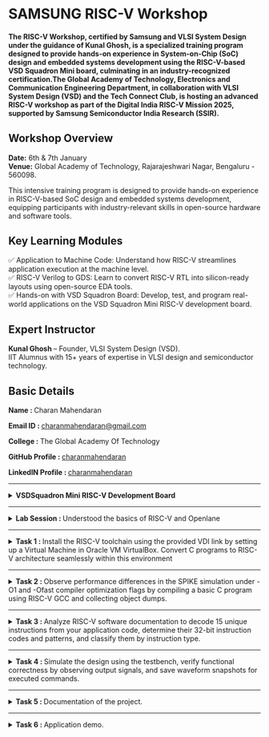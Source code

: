 # SAMSUNG RISC-V Workshop
#### The RISC-V Workshop, certified by Samsung and VLSI System Design under the guidance of Kunal Ghosh, is a specialized training program designed to provide hands-on experience in System-on-Chip (SoC) design and embedded systems development using the RISC-V-based VSD Squadron Mini board, culminating in an industry-recognized certification.The Global Academy of Technology, Electronics and Communication Engineering Department, in collaboration with VLSI System Design (VSD) and the Tech Connect Club, is hosting an advanced RISC-V workshop as part of the Digital India RISC-V Mission 2025, supported by Samsung Semiconductor India Research (SSIR).

## Workshop Overview
<b>Date:</b> 6th & 7th January  
<b>Venue:</b> Global Academy of Technology, Rajarajeshwari Nagar, Bengaluru - 560098.  

This intensive training program is designed to provide hands-on experience in RISC-V-based SoC design and embedded systems development, equipping participants with industry-relevant skills in open-source hardware and software tools.

## Key Learning Modules
✅ Application to Machine Code: Understand how RISC-V streamlines application execution at the machine level.  
✅ RISC-V Verilog to GDS: Learn to convert RISC-V RTL into silicon-ready layouts using open-source EDA tools.  
✅ Hands-on with VSD Squadron Board: Develop, test, and program real-world applications on the VSD Squadron Mini RISC-V development board.  

## Expert Instructor
<b>Kunal Ghosh </b> – Founder, VLSI System Design (VSD).  
IIT Alumnus with 15+ years of expertise in VLSI design and semiconductor technology.

## Basic Details
   <b>Name : </b>Charan Mahendaran
   
   <b>Email ID : </b>charanmahendaran@gmail.com
   
   <b>College : </b>The Global Academy Of Technology
   
   <b>GitHub Profile : </b>[charanmahendaran](https://github.com/charanmahendaran)
   
   <b>LinkedIN Profile : </b>[charanmahendaran](https://www.linkedin.com/in/charanmahendaran/)
<hr>


<details>
<summary><b> VSDSquadron Mini RISC-V Development Board </b></summary> 
   
### 1. Overview
<p align="centre"> <img src="./Images/Vsd.png" width="800">

* #### Core Processor:
    * Features the CH32V003F4U6 RISC-V chip with ```RV32EC``` instruction set.
    * Supports ```24MHz``` main clock frequency and two-level interrupt nesting.
    * High-speed memory: ```2KB SRAM```, ```16KB``` CodeFlash, and ```1920B``` for bootloader.
* #### Key Features:
    * Integrated clock system with 24MHz and 128kHz RC oscillators.
    * 15 GPIO ports, enabling extensive peripheral connections.
    * Communication interfaces: ```USART```, ```I2C```, ```SPI```.
    * Onboard programming using the ```CH32V305FBP6``` protocol.
    * Powered via USB-C connector.

### 2. Specifications

* #### Form Factor: 
    * 50 x 28 mm with a maximum height of 8mm (top) and 1mm (bottom).
  
<p align="centre"> <img src="./Images/Vsd_Power_supply.png" widh="800">
   
* #### Power:
   * Nominal Input: 5V.
   * I/O Voltage: 3.3V.
   * Source/Sink Current: 8mA per I/O pin.

* #### Connectivity:
   * Digital I/O Pins: 15.
   * Analog I/O Pins: 10-bit ADC.
   * PWM Pins: 14.
   * External interrupts: 8.
* #### Other Features:
   * Built-in LED (PD6).
   * Programmer/debugger included, no external adapter required.

### 3. Kit Contents
* 1x VSDSquadron Mini Board.
* USB 2.0 Type-C connector.

### 4. Installation & Setup
To program and test the board (e.g., a "blink" example):
* #### Software:
   * Install ```VSCode``` and the ```PlatformIO``` extension.
   * Set up the ```CH32V``` platform via the repository URL provided.
   * Install the ```WCH-Link``` driver for programming.
   * USing ```Oracle Virtual Box``` to execute virtually.
* #### Steps:
   * Connect the board via USB-C.
   * Use ```PlatformIO``` in VSCode to ```build``` and ```upload``` the code.
   * Follow provided visuals and step-by-step instructions in the datasheet.
 
   <p float="centre">
       <img src="./Images/Step1.png" width="525">
       <img src="./Images/Step2.png" width="250" height="375">
       <img src="./Images/Step3.png" width="775">
       <img src="./Images/Step4.png" width="775">
       <img src="./Images/Step5.png" width="775">
   </p>  

* #### Completion
   *   After completing the installation, verify its accuracy by ensuring the following window appears as expected.

<p align="centre"> <img src="./Images/Complete_1.png" width="800">
<p align="centre"> <img src="./Images/Complete_2.png" width="800">

### 5. Handling and Usage
   * ESD Precautions: Handle with care to avoid static damage.
   * Operating Temperature: Designed for room temperature, ```20-35°C```.
   * Powering Up: Use ```USB-C``` connection for power and programming.
</details>

<hr>

<details>
   <summary><b> Lab Session : </b>Understood the basics of RISC-V and Openlane</summary>
   
<p align="centre"> <img src="./Lab Session/Lab Session 1/Openlane.png" width="800">
</details>

<hr>

<details>
   <summary><b> Task 1 : </b>Install the RISC-V toolchain using the provided VDI link by setting up a Virtual Machine in Oracle VM VirtualBox. Convert C programs to RISC-V architecture seamlessly within this environment</summary>
   
- Installing leafpad editor using the command - ```sudo snap install leafpad``` or ```sudo apt install leafpad```

### Installing RISC-V and Setting up VM in Oracle VM Box:
<p align="left"> <img src="./Task 1/VM_Box.png" width="800">

### Creating a Simple Program for finding sum of n numbers:
<p float="left">
      <img src="./Task 1/Sum_1_to_n_command.png" width="400">
      <img src="./Task 1/Sum_1_to_n_program.png" width="400">
</p>

- Creating a Simple program in leafpad editor using the command - ```leafpad sum1ton.c &```
- Compiling the program using the command - ```gcc sum1ton.c```
### Main function in RISCV64 Architecture:
<p align="left"> <img src="./Task 1/main_function_riscv.png" width="800">
   
- Compiling in RISCV Architecture using command - ```riscv64-unknown-elf-gcc -O1 -mabi=lp64 -march=rv64i -o mul1ton.o mul1ton.c ```

### Running program in O1 Option in RISCV64:
<p float="left">
   <img src="./Task 1/Sum1tonriscv_O1.png" width="400">
   <img src="./Task 1/main_function_riscv_O1.png" width="400">
</p>

- Opening in RISCV using Object Dump in O1 Option - ```riscv64-unknown-elf-objdump -d mul1ton.o | less ```
</details>

<hr>

<details>
   <summary><b> Task 2 : </b>Observe performance differences in the SPIKE simulation under -O1 and -Ofast compiler optimization flags by compiling a basic C program using RISC-V GCC and collecting object dumps.</summary>

### Simple C Program to find product of n numbers:
<p align="left"> <img src="./Task 2/Mul1ton.png" width="800">

### Main function in -O1 Option in RISCV64:
<p align="left"> <img src="./Task 2/Mul1ton_O1_main.png" width="800">
   
### Debugging -O1 in SPIKE:
<p align="left"> <img src="./Task 2/Mul1ton_O1_debug_spike.png" width="800">

### Main function in -Ofast Option in RISCV64:
<p align="left"> <img src="./Task 2/Mul1ton_Ofast_main.png" width="800">

### Debugging -Ofast in SPIKE:
<p align="left"> <img src="./Task 2/Mul1ton_Ofast_debug_spike.png" width="800">
</details>

<hr>

<details>
   <summary><b> Task 3 : </b> Analyze RISC-V software documentation to decode 15 unique instructions from your application code, determine their 32-bit instruction codes and patterns, and classify them by instruction type.</summary>
   
# RISC-V Architecture: A Brief Overview
RISC-V (Reduced Instruction Set Computer - V) is an open-standard instruction set architecture (ISA) that follows the principles of reduced instruction set computing. Unlike proprietary ISAs, RISC-V is free to use without licensing fees, making it a popular choice for academic research, education, and industry applications. This open nature promotes innovation across various sectors, from hardware development to software engineering.

## Why Understanding Instruction Formats Matters
Understanding the structure of RISC-V instruction formats is vital for several reasons:

- Instruction Decoding: Enables accurate execution of instructions.
- Pipeline Design: Optimizes CPU pipeline stages for better performance.
- Compiler Design: Aids in generating efficient machine code.
- Debugging & Verification: Helps identify errors in hardware and software.
- Extensibility: Crucial for adding custom instructions in RISC-V's modular architecture.
- Instruction Types in RISC-V

### RISC-V instructions are categorized into the following types based on their field organization:

#### 1. R-Type (Register-Register):
   - Operations: Arithmetic and logical operations between registers.
   - Example: ADD rd, rs1, rs2 (rd = rs1 + rs2)
      
#### 2. I-Type (Immediate):
   - Operations: Arithmetic operations using a register and an immediate value.
   - Example: ADDI rd, rs1, imm (rd = rs1 + imm)
     
#### 3. S-Type (Store):
   - Operations: Storing data from a register to memory.
   - Example: SW rs1, imm(rs2) (memory[rs2 + imm] = rs1)
     
#### 4. B-Type (Branch):
   - Operations: Conditional branching based on register values.
   - Example: BEQ rs1, rs2, offset (branch if rs1 == rs2)

#### 5. U-Type (Upper Immediate):
   - Operations: Instructions that use large immediate values.
   - Example: LUI rd, imm (load upper immediate into rd)

#### 6. J-Type (Jump):
   - Operations: Unconditional jumps to a specified address.
   - Example: JAL rd, imm (jump and link)

## Key Fields in RISC-V Instructions
Each instruction in RISC-V has several key fields that define its functionality:
- Opcode: Specifies the operation type.
- Function Fields (funct3, funct7): Define the specific operation within an instruction type.
- Immediate Values: Represent constants used in computations.
- Registers: Indicate source and destination registers for data operations.
- Example: LUI (Load Upper Immediate)
- For an instruction like:
   * ```lui x5, 0x12345```
   * Encoding: The immediate value ```0x12345``` is loaded into the upper 20 bits of register ```x5```.
   * Execution: The instruction loads the value into the upper 20 bits of ```x5```, while the lower bits are set to zero.
  
## Instruction Categories
#### Arithmetic Instructions
- ADD: Adds values in two registers.
Example: ADD rd, rs1, rs2 (rd = rs1 + rs2)
- ADDI: Adds a register and an immediate.
Example: ADDI rd, rs1, imm (rd = rs1 + imm)

#### Logical Instructions
- AND: Bitwise AND.
Example: AND rd, rs1, rs2 (rd = rs1 & rs2)
- OR: Bitwise OR.
Example: OR rd, rs1, rs2 (rd = rs1 | rs2)

#### Branch Instructions
- BEQ: Branch if equal.
Example: BEQ rs1, rs2, offset (branch if rs1 == rs2)
- BNE: Branch if not equal.
Example: BNE rs1, rs2, offset (branch if rs1 != rs2)

#### Load and Store Instructions
- LW: Load a word from memory.
Example: LW rd, offset(rs1) (rd = memory[rs1 + offset])
- SW: Store a word to memory.
Example: SW rs1, offset(rs2) (memory[rs2 + offset] = rs1)

#### Special Instructions
- AUIPC: Add upper immediate to PC (Program Counter).
Example: AUIPC rd, imm (rd = PC + imm << 12)


## RISC-V Extensions
RISC-V allows for optional extensions to provide additional functionality:
- M: Integer multiplication and division.
- A: Atomic operations.
- F, D, Q: Floating-point operations (```32-bit```, ```64-bit```, ```128-bit```).
- C: Compressed instructions.
  
## RISC-V Object Dump
<p align="left"> <img src="./Task 3/Objdump_Ofast.png" width="800">

### INSTRUCTION 1: 
<p align="left"> <img src="./Task 3/Instruction_1.png" width="800">

### <b>Instruction 1 : lui a0, 0x21</b>
- Opcode: 0110111 (7 bits)
- Immediate: 0x21 (20 bits)
- Destination Register (rd): a0 (x10, 5 bits)

<b>Breakdown:</b>
- Immediate (0x21): 0000000000100001
- rd (a0 = x10): 01010
- Opcode: 0110111

Machine Code: ```0x02100037```

```
Final 32-bit Instruction Format:
| imm[31:12]       | rd    | opcode  |
| 0000000000100001 | 01010 | 0110111 |
```
Final Binary Representation:
```0000000000100001010100110111011```
____

### INSTRUCTION 2:
<p align="left"> <img src="./Task 3/Instruction_2.png" width="800">

### <b>Instruction 2: addi sp, sp, -16</b>
- Opcode: 0010011 (7 bits)
- Function (funct3): 000 (3 bits)
- Immediate: -16 (12 bits, two's complement)
- Source Register (rs1): sp (x2, 5 bits)
- Destination Register (rd): sp (x2, 5 bits)
- Function (funct3): 000 (3 bits)

<b>Breakdown:</b>
- Immediate (-16): 111111110000
- rs1 (sp = x2): 00010
- funct3: 000
- rd (sp = x2): 00010
- Opcode: 0010011

Machine Code: ```0xfff30313```

```
Final 32-bit Instruction Format:
| imm[11:0]      | rs1   | funct3 | rd    | opcode  |
| 111111110000   | 00010 | 000    | 00010 | 0010011 |
```
Final Binary Representation:
```11111111000000010000000110010011```
____

### INSTRUCTION 3:
<p align="left"> <img src="./Task 3/Instruction_3.png" width="800">

The RISC-V pseudo-instruction li a2, 120 (load immediate) is translated into a real instruction. Since 120 is a small value that fits within 12 bits, it will use the addi instruction with the x0 (zero) register as the source register. The actual instruction becomes:

### <b>Instruction 3: addi a2, x0, 120</b>
- Opcode: 0010011 (7 bits)
- Immediate: 120 (12 bits, unsigned)
- Source Register (rs1): x0 (zero, 5 bits)
- Destination Register (rd): a2 (x12, 5 bits)
- Function (funct3): 000 (3 bits)

<b>Breakdown:</b>
- Immediate (120): 000001111000
- rs1 (x0): 00000
- funct3: 000
- rd (a2 = x12): 01100
- Opcode: 0010011

Machine Code: ```0x07830313```

```
Final 32-bit Instruction Format:
| imm[11:0]      | rs1   | funct3 | rd    | opcode  |
| 000001111000   | 00000 | 000    | 01100 | 0010011 |
```
Final Binary Representation:
```0000011110000000000001100010011```
____

### INSTRUCTION 4:
<p align="left"> <img src="./Task 3/Instruction_4.png" width="800">

The RISC-V pseudo-instruction li a1, 5 (load immediate) is translated into a real instruction. Since 5 is a small value that fits within 12 bits, it will use the addi instruction with the x0 (zero) register as the source register. The actual instruction becomes:

### <b>Instruction 4: addi a1, x0, 5</b>
- Opcode: 0010011 (7 bits)
- Immediate: 5 (12 bits, unsigned)
- Source Register (rs1): x0 (zero, 5 bits)
- Destination Register (rd): a1 (x11, 5 bits)
- Function (funct3): 000 (3 bits)

<b>Breakdown:</b>
- Immediate (5): 000000000101
- rs1 (x0): 00000
- funct3: 000
- rd (a1 = x11): 01011
- Opcode: 0010011

Machine Code: ```0x00030313```

```
Final 32-bit Instruction Format:
| imm[11:0]      | rs1   | funct3 | rd    | opcode  |
| 000000000101   | 00000 | 000    | 01011 | 0010011 |
```
Final Binary Representation:
```00000000010100000000010110010011```
____

### INSTRUCTION 5:
<p align="left"> <img src="./Task 3/Instruction_5.png" width="800">

### <b>Instruction 5: addi a0, a0, 384</b>
- Opcode: 0010011 (7 bits)
- Immediate: 384 (12 bits, unsigned)
- Source Register (rs1): a0 (x10, 5 bits)
- Destination Register (rd): a0 (x10, 5 bits)
- Function (funct3): 000 (3 bits)

<b>Breakdown:</b>
- Immediate (384): 000011000000
- rs1 (a0 = x10): 01010
- funct3: 000
- rd (a0 = x10): 01010
- Opcode: 0010011

Machine Code: ```0x18030313```

```
Final 32-bit Instruction Format:
| imm[11:0]      | rs1   | funct3 | rd    | opcode  |
| 000011000000   | 01010 | 000    | 01010 | 0010011 |
```
Final Binary Representation:
```00001100000001010000010100010011```
____

### INSTRUCTION 6:
<p align="left"> <img src="./Task 3/Instruction_6.png" width="800">

### <b>Instruction 6: sd ra, 8(sp)</b>
- Opcode: 0100011 (7 bits)
- Immediate: 8 (12 bits, split as imm[11:5] and imm[4:0])
- Source Register (rs2): ra (x1, 5 bits)
- Base Register (rs1): sp (x2, 5 bits)
- Function (funct3): 011 (3 bits)

<b>Breakdown:</b>
- Immediate (8): imm[11:5] = 0000000, imm[4:0] = 01000
- rs2 (ra = x1): 00001
- rs1 (sp = x2): 00010
- funct3: 011
- Opcode: 0100011

Machine Code: ```0x00812123```

```
Final 32-bit Instruction Format:
| imm[11:5] | rs2   | rs1   | funct3 | imm[4:0] | opcode |
| 0000000   | 00001 | 00010 | 011    | 01000    | 0100011 |
```
Final Binary Representation:
```00000000100000010010001000100011```
____

### INSTRUCTION 7:
<p align="left"> <img src="./Task 3/Instruction_7.png" width="800">

### <b>Instruction 7: jal ra, 10408</b>
- Opcode: 1101111 (7 bits)
- Immediate: 10408 (20 bits, split for J-type: imm[20], imm[10:1], imm[11], imm[19:12])
- Destination Register (rd): ra (x1, 5 bits)

<b>Breakdown:</b>
- Immediate (10408): imm[20] = 0, imm[10:1] = 0000000000, imm[11] = 1, imm[19:12] = 01010001
- rd (ra = x1): 00001
- Opcode: 1101111

Machine Code: ```0x000520ff```

```
Final 32-bit Instruction Format:
| imm[20] | imm[10:1]     | imm[11] | imm[19:12]   | rd    | opcode  |
| 0       | 0000000000    | 1       | 01010001     | 00001 | 1101111 |
```
Final Binary Representation:
```000000000000000010100001000010111101111```
____

### INSTRUCTION 8:
<p align="left"> <img src="./Task 3/Instruction_8.png" width="800">

### <b>Instruction 8: ld ra, 8(sp)</b>
- Opcode: 0000011 (7 bits)
- Immediate: 8 (12 bits, unsigned)
- Source Register (rs1): sp (x2, 5 bits)
- Destination Register (rd): ra (x1, 5 bits)
- Function (funct3): 011 (3 bits)

<b>Breakdown:</b>
- Immediate (8): 000000001000
- rs1 (sp = x2): 00010
- funct3: 011
- rd (ra = x1): 00001
- Opcode: 0000011

Machine Code: ```0x00830303```

```
Final 32-bit Instruction Format:
| imm[11:0]      | rs1   | funct3 | rd    | opcode  |
| 000000001000   | 00010 | 011    | 00001 | 0000011 |
```
Final Binary Representation:
```0000000010000001000000110000011```
____

### INSTRUCTION 9:
<p align="left"> <img src="./Task 3/Instruction_9.png" width="800">

### <b>Instruction 9: li a0, 0</b>
- Opcode: 0010011 (7 bits)
- Immediate: 0 (12 bits, unsigned)
- Source Register (rs1): x0 (zero, 5 bits)
- Destination Register (rd): a0 (x10, 5 bits)
- Function (funct3): 000 (3 bits)

<b>Breakdown:</b>
- Immediate (0): 000000000000
- rs1 (x0 = x0): 00000
- funct3: 000
- rd (a0 = x10): 01010
- Opcode: 0010011

Machine Code: ```0x00030313```

```
Final 32-bit Instruction Format:
| imm[11:0]      | rs1   | funct3 | rd    | opcode  |
| 000000000000   | 00000 | 000    | 01010 | 0010011 |
```
Final Binary Representation:
```00000000000000000000010110010011```
____

### INSTRUCTION 10:
<p align="left"> <img src="./Task 3/Instruction_10.png" width="800">

### <b>Instruction 10: addi sp, sp, 16</b>
- Opcode: 0010011 (7 bits)
- Immediate: 16 (12 bits, unsigned)
- Source Register (rs1): sp (x2, 5 bits)
- Destination Register (rd): sp (x2, 5 bits)
- Function (funct3): 000 (3 bits)

<b>Breakdown:</b>
- Immediate (16): 000000001000
- rs1 (sp = x2): 00010
- funct3: 000
- rd (sp = x2): 00010
- Opcode: 0010011

Machine Code: ```0x01030313```

```
Final 32-bit Instruction Format:
| imm[11:0]      | rs1   | funct3 | rd    | opcode  |
| 000000001000   | 00010 | 000    | 00010 | 0010011 |
```
Final Binary Representation:
```00000000100000010000000110010011```
____

### INSTRUCTION 11:
<p align="left"> <img src="./Task 3/Instruction_11.png" width="800">

### <b>Instruction 11: auipc a5, 0xffff0</b>
- Opcode: 0010111 (7 bits)
- Immediate: 0xffff0 (20 bits)
- Destination Register (rd): a5 (x15, 5 bits)

<b>Breakdown:</b>
- Immediate (0xffff0): 1111111111110000
- rd (a5 = x15): 01111s
- Opcode: 0010111

Machine Code: ```0xfffff073```

```
Final 32-bit Instruction Format:
| imm[31:12]         | rd    | opcode  |
| 1111111111110000   | 01111 | 0010111 |
```
Final Binary Representation:
```11111111111100000111100101110111```
____

### INSTRUCTION 12:
<p align="left"> <img src="./Task 3/Instruction_12.png" width="800">

### <b>Instruction 12: bcqz a5, 0x100f4</b>
- Opcode: 1100011 (7 bits for `bcqz`)
- Immediate: 0x100f4 (20 bits, signed offset)
- Source Register (rs1): a5 (x15, 5 bits)
- Function (funct3): 100 (3 bits)

<b>Breakdown:</b>
- Immediate (0x100f4): 0001000000011110100
- rs1 (a5 = x15): 01111
- funct3: 100
- Opcode: 1100011

Machine Code: ```0x100f3133```

```
Final 32-bit Instruction Format:
| imm[12] | imm[10:5]  | rs1   | funct3 | imm[4:1] | imm[11] | opcode  |
| 0       | 0001000000 | 01111 | 100    | 111101   | 0       | 1100011 |
```
Final Binary Representation:
```00010000000111101111001000011011```
____

### INSTRUCTION 13:
<p align="left"> <img src="./Task 3/Instruction_13.png" width="800">

### <b>Instruction 13: addi a0, a0, 272 # 101f8 <__libc_fini_array></b>
- Opcode: 0010011 (7 bits)
- Immediate: 272 (12 bits, unsigned)
- Source Register (rs1): a0 (x10, 5 bits)
- Destination Register (rd): a0 (x10, 5 bits)
- Function (funct3): 000 (3 bits)

<b>Breakdown:</b>
- Immediate (272): 000000100010
- rs1 (a0 = x10): 01010
- funct3: 000
- rd (a0 = x10): 01010
- Opcode: 0010011

Machine Code: ```0x00012113```

```
Final 32-bit Instruction Format:
| imm[11:0]      | rs1   | funct3 | rd    | opcode  |
| 000000100010   | 01010 | 000    | 01010 | 0010011 |
```
Final Binary Representation:
```00000010001001010000000110010011```
____

### INSTRUCTION 14:
<p align="left"> <img src="./Task 3/Instruction_14.png" width="800">

### <b>Instruction 14: j 101b0 <atexit></b>
- Opcode: 1101111 (7 bits for `jal`)
- Immediate: 0x101b0 (20 bits)
- Destination Register (rd): x0 (5 bits)

<b>Breakdown:</b>
- Immediate (0x101b0): imm[20] = 0, imm[10:1] = 0000000000, imm[11] = 1, imm[19:12] = 00010000
- rd (x0 = x0): 00000
- Opcode: 1101111

Machine Code: ```0x000501ff```

```
Final 32-bit Instruction Format:
| imm[20] | imm[10:1]     | imm[11] | imm[19:12]   | rd    | opcode  |
| 0       | 0000000000    | 1       | 00010000     | 00000 | 1101111 |
```
Final Binary Representation:
```000000000000000010010000000011111101111```
____

### INSTRUCTION 15:
<p align="left"> <img src="./Task 3/Instruction_15.png" width="800">

### <b>Instruction 15</b>: lw a0, 0(sp)
- Opcode: 0000011 (7 bits)
- Immediate: 0 (12 bits, unsigned)
- Base Register (rs1): sp (x2, 5 bits)
- Destination Register (rd): a0 (x10, 5 bits)
- Function (funct3): 010 (3 bits)

<b>Breakdown:</b>
- Immediate (0): 000000000000
- rs1 (sp = x2): 00010
- funct3: 010
- rd (a0 = x10): 01010
- Opcode: 0000011

Machine Code: ```0x00030283```

```
Final 32-bit Instruction Format:
| imm[11:0]      | rs1   | funct3 | rd    | opcode  |
| 000000000000   | 00010 | 010    | 01010 | 0000011 |
```
Final Binary Representation:
```00000000000000010000100110000011```

</details>

<hr>

<details>
   <summary><b> Task 4 : </b> Simulate the design using the testbench, verify functional correctness by observing output signals, and save waveform snapshots for executed commands.</summary>

## Steps to Perform Functional Simulation of RISC-V

### 1. Set Up the Working Directory

Open a terminal and create a new directory, then navigate into it:
```mkdir <your_name> && cd <your_name>```
   
### 2. Create and Edit Verilog Files

Use a text editor (e.g., nano, vim, or code for VS Code) to create and edit the required files:

- Using Nano:
   ``` nano charan_rv32i.v ```
   Paste the Verilog source code, then save and exit (Ctrl + X, then Y, then Enter).

- Using VS Code:
   ``` code charan_rv32i.v ```
   Paste the Verilog source code and save the file (Ctrl + S).

- Repeat the same steps for maazm_rv32i_tb.v:
   ```nano charan_rv32i_tb.v``` or ```code charan_rv32i_tb.v```
  
### 3. Compile and Simulate the Verilog Code
   Use Icarus Verilog (iverilog) to compile and execute the simulation:
   ``` iverilog -o CM charan_rv32i.v charan_rv32i_tb.v ```  and
   ```./CM```
   
### 4. View the Simulation Waveform in GTKWave
To visualize the waveform output, run:
```gtkwave charanm_rv32i.vcd```
GTKWave will launch and display the simulation results.
   
   ## Terminal Command:
   <p align="centre"> <img src="./Task 4/Terminal.png" width="800">

## Instruction Memory Contents

| Address |	Instruction Code |	Assembly Instruction |	Description |
| :----: | :----: | :----: | :---- |
| MEM[0] |	32'h02208300 |	add r6, r1, r2 |	Adds r1 and r2, stores the result in r6. |
| MEM[1]	| 32'h02209380 |	sub r7, r1, r2 |	Subtracts r2 from r1, stores the result in r7. |
| MEM[2] |	32'h0230a400 |	and r8, r1, r3 |	Performs bitwise AND between r1 and r3, stores the result in r8. |
| MEM[3] |	32'h02513480 |	or r9, r2, r5 |	Performs bitwise OR between r2 and r5, stores the result in r9. |
| MEM[4] |	32'h0240c500 |	xor r10, r1, r4 |	Performs bitwise XOR between r1 and r4, stores the result in r10. |
| MEM[5] |	32'h02415580 |	slt r11, r2, r4 |	Sets r11 to 1 if r2 < r4, else sets it to 0. |
| MEM[6] |	32'h00520600 |	addi r12, r4, 5 |	Adds immediate value 5 to r4, stores the result in r12. |
| MEM[7] |	32'h00209181 |	sw r3, r1, 2 |	Stores the value of r3 at memory address (r1 + 2). |
| MEM[8] |	32'h00208681 |	lw r13, r1, 2 |	Loads a word from memory address (r1 + 2) into r13. |
| MEM[9] |	32'h00f00002 |	beq r0, r0, 15 |	Branches to PC + 15 if r0 == r0 (always true, acting as a jump). |
| MEM[10] |	32'h00210700 |	add r14, r2, r2 |	Adds r2 to itself, stores the result in r14 (doubles the value). |
| MEM[11] |	~~32'h01409002~~ |	bne r0, r1, 20 | Branches to PC + 20 if r0 ≠ r1. |
| MEM[12] |	~~32'h00520601~~ |	addi r12, r4, 5 |	Adds immediate value 5 to r4, stores the result in r12. |
| MEM[13] |	~~32'h00208783~~ |	sll r1, r1, r2 (2) |	Shifts r1 left by the value in r2 (shift amount is 2). |
| MEM[14] |	~~32'h00271803~~ |	srl r16, r14, r2 (2) |	Shifts r14 right logically by the value in r2 (shift amount is 2), stores the result in r16. |

> Strikethrough indicates the commented out parts of the code.


### Differences between standard RISCV ISA and the Instruction Set given in the reference repository:

   | Operation |	Standard RISCV ISA |	Hardcoded ISA |
   | --- | --- | ---- |
| ADD R6, R2, R1 |	32'h00110333 |	32'h02208300 |
| SUB R7, R1, R2 |	32'h402083b3 |	32'h02209380 |
| AND R8, R1, R3 |	32'h0030f433 |	32'h0230a400 |
| OR R9, R2, R5 |	32'h005164b3 |	32'h02513480 |
| XOR R10, R1, R4 |	32'h0040c533 |	32'h0240c500 |
| SLT R1, R2, R4 |	32'h0045a0b3 |	32'h02415580 |
| ADDI R12, R4, 5 |	32'h004120b3 |	32'h00520600 |
| BEQ R0, R0, 15 |	32'h00000f63 |	32'h00f00002 |
| SW R3, R1, 2 |	32'h0030a123 |	32'h00209181 |
| LW R13, R1, 2 |	32'h0020a683 | 	32'h00208681 |
| SRL R16, R14, R2 |	32'h0030a123 |	32'h00271803 |
| SLL R15, R1, R2 |	32'h002097b3 |	32'h00208783 |

   
   ## Instruction 1: ```ADD R6, R2, R1```
   <p align="centre"> <img src="./Task 4/Ins_1_ADD.png" width="800">

   ## Instruction 2: ```SUB R7, R1, R2```
   <p align="centre"> <img src="./Task 4/Ins_2_SUB.png" width="800">

   ## Instruction 3: ```AND R8, R1, R3```
   <p align="centre"> <img src="./Task 4/Ins_3_AND.png" width="800">

   ## Instruction 4: ```OR R9, R2, R5```
   <p align="centre"> <img src="./Task 4/Ins_4_OR.png" width="800">

   ## Instruction 5: ```XOR R10, R1, R4```
   <p align="centre"> <img src="./Task 4/Ins_5_XOR.png" width="800">

   ## Instruction 6: ```SLT R1, R2, R4```
   <p align="centre"> <img src="./Task 4/Ins_6_SLT.png" width="800">

   ## Instruction 7: ```ADDI R12, R4, 5```
   <p align="centre"> <img src="./Task 4/Ins_7_ADDI.png" width="800">

   ## Instruction 8: ```BEQ R0, R0, 15```
   <p align="centre"> <img src="./Task 4/Ins_8_BEQ.png" width="800">

   ## Instruction 9: ```BNE R0, R1, 20```
   <p align="centre"> <img src="./Task 4/Ins_9_BNE.png" width="800">

   ## Instruction 10: ```SLL R15, R1, R2```
   <p align="centre"> <img src="./Task 4/Ins_10_SLL.png" width="800">
   
</details>

<hr>

<details>
   <summary><b> Task 5 : </b> Documentation of the project.</summary>

   ## COMBINATION LOCK SYSTEM USING VSDSQM BOARD & SOLENOID LOCK
   #### This project implements a combination lock system using the VSDSQM board (CH32V003F4U6), three push buttons, a TIP122 transistor, and a 12V solenoid lock. The system unlocks only when the correct sequence of button presses is entered.

   ## Project Overview :
- Microcontroller: VSDSQM (RISC-V based CH32V003F4U6).
- Input: 3 push buttons (PA1, PA2, PC4).
- Output: TIP122 transistor (switches solenoid lock).
- Actuator: 12V solenoid lock (used for locking/unlocking).
- Power: VSDSQM runs on 5V, solenoid lock runs on 12V.

When the correct sequence of button presses is entered, the microcontroller activates the solenoid lock for 5 seconds using a TIP122 transistor.

## How It Works :
- The system starts in a locked state.
- The user presses the buttons in a specific order.
- If the sequence is correct, the solenoid lock is powered ON, unlocking the door.
- After 5 seconds, the solenoid turns OFF, locking the door again.
- If the wrong sequence is entered, the system resets and the user must start over.

## Components Required :

| Component	| Quantity | Use in the Project |
| --- | --- | --- |
| VSDSQM Board (CH32V003F4U6) |	1 |	Microcontroller to handle input processing and solenoid control. |
| Push Buttons (2-pin) |	3 |	Used for user input to enter the correct unlock sequence. |
| TIP122 Transistor (NPN Darlington) |	1 |	Acts as a switch to control the high-power solenoid lock using a low-power microcontroller signal. |
| 12V Solenoid Lock |	1 |	The locking mechanism that engages/disengages based on the correct sequence. |
| Diode (1N4007 or 1N5819 Schottky) |	1 |	Protects the circuit from voltage spikes when the solenoid turns off. |
| 12V Power Supply (Adapter or Battery Pack) |	1 |	Provides power to the solenoid lock and transistor circuit. |
| Jumper Wires (Male-Male, Male-Female) |	As needed |	Used for making connections between the components and the microcontroller. |
| Breadboard or PCB | 1 |	Helps in assembling and testing the circuit before soldering permanently. |

## System Architecture :
The project consists of the following key components:

<b> 1. Microcontroller: VSDSQM (CH32V003F4U6) </b>
- Acts as the brain of the system.
- Reads button presses and checks if they match the correct sequence.
- Controls the solenoid lock via a TIP122 transistor.

<b> 2. Push Buttons (User Input) </b>
- Three buttons are connected to PA1, PA2, and PC4.
- The buttons use pull-up resistors so that they read HIGH (1) when not pressed and LOW (0) when pressed.
- The sequence logic ensures the lock opens only when the buttons are pressed in the correct order.

<b> 3. TIP122 Transistor (Switching) </b>
- A TIP122 transistor is used to control the solenoid lock.
- The microcontroller works at 3.3V and cannot directly control a 12V solenoid.
- The transistor acts as a switch that turns the solenoid on or off based on the microcontroller’s output.

<b> 4. 12V Solenoid Lock (Actuator) </b>
- When powered, the solenoid unlocks.
- When power is cut off, the solenoid locks again.
- The TIP122 transistor controls the power going to the solenoid.

<b> 5. Power Supply </b>
- The VSDSQM board runs on 5V (USB Type-C).
- The solenoid lock requires 12V, so a separate 12V power source is used.
- A common ground is shared between the 12V and 5V circuits to ensure proper operation.

## Block Diagram :

<p align="centre"> <img src="./Task 5/Block_diagram.png" width="300">

## Circuit Diagram :

## Hardware Connections :
### 1. Push Button Connections

Each button has two terminals:
- One terminal is connected to a VSDSQM GPIO pin.
- The other terminal is connected to GND.
  
| Button	| VSDSQM Pin | Other Side  |
| --- | --- | --- |
|Button 1 |	PA1 | GND |
|Button 2 |	PA2 | GND |
|Button 3 |	PC4 | GND |

- The microcontroller's internal pull-up resistors keep the pins HIGH.
- When a button is pressed, the corresponding pin reads LOW (0).

### 2. TIP122 Transistor (Switch for Solenoid Lock)
- The TIP122 acts as a switch.
- When PD6 is HIGH, the transistor turns ON, allowing 12V to reach the solenoid.
- When PD6 is LOW, the solenoid turns OFF.

| TIP122 Pin |	Connected To |
| --- | --- |
| Base (B) |	PD6 (via 1KΩ resistor) |
| Collector (C) |	Solenoid Lock (-) |
| Emitter (E) |	GND |

### 3. Solenoid Lock
| Solenoid Pin |	Connected To |
| --- | --- |
| Positive (+) |	12V Power Supply (+) |
| Negative (-) |	TIP122 Collector |

</details>

<hr>

<details>
   <summary><b> Task 6 : </b> Application demo.</summary>
   
   ## Code :
   
   ```c
#include "ch32v003fun.h"
#include "ch32v003_GPIO.h"
#include "ch32v003_delay.h"

// Define GPIO pins
#define BUTTON_1 GPIO_Pin_1  // PA1
#define BUTTON_2 GPIO_Pin_2  // PA2
#define BUTTON_3 GPIO_Pin_4  // PC4
#define SOLENOID_PIN GPIO_Pin_6  // PD6 (Controls TIP122)

// Correct sequence of button presses
int sequence[] = {1, 2, 3};
int current_position = 0;  // Tracks progress in the combination

// Function to read which button is pressed
int read_button() {
    if (GPIO_ReadInputDataBit(GPIOA, BUTTON_1) == 0) return 1;
    if (GPIO_ReadInputDataBit(GPIOA, BUTTON_2) == 0) return 2;
    if (GPIO_ReadInputDataBit(GPIOC, BUTTON_3) == 0) return 3;
    return 0;  // No button pressed
}

// Function to check the button sequence
void check_sequence(int pressed_button) {
    if (pressed_button == sequence[current_position]) {
        current_position++;  // Move to the next step in sequence
        if (current_position == 3) {  // If all three are correct
            unlock_solenoid();
            current_position = 0;  // Reset sequence
        }
    } else {
        current_position = 0;  // Reset if incorrect button is pressed
    }
}

// Function to unlock the solenoid lock
void unlock_solenoid() {
    GPIO_SetBits(GPIOD, SOLENOID_PIN);  // Turn on solenoid
    delay_ms(5000);  // Keep unlocked for 5 seconds
    GPIO_ResetBits(GPIOD, SOLENOID_PIN);  // Lock again
}

// Main function
int main() {
    SystemInit();

    // Configure GPIO Pins
    GPIO_InitTypeDef GPIO_InitStructure;

    // Configure buttons as input (PA1, PA2, PC4)
    GPIO_InitStructure.GPIO_Pin = BUTTON_1 | BUTTON_2;
    GPIO_InitStructure.GPIO_Mode = GPIO_Mode_IPU;  // Input with pull-up resistor
    GPIO_Init(GPIOA, &GPIO_InitStructure);

    GPIO_InitStructure.GPIO_Pin = BUTTON_3;
    GPIO_Init(GPIOC, &GPIO_InitStructure);

    // Configure solenoid control pin as output (PD6)
    GPIO_InitStructure.GPIO_Pin = SOLENOID_PIN;
    GPIO_InitStructure.GPIO_Mode = GPIO_Mode_Out_PP;  // Output push-pull
    GPIO_Init(GPIOD, &GPIO_InitStructure);
    
    GPIO_ResetBits(GPIOD, SOLENOID_PIN);  // Ensure solenoid is OFF initially

    while (1) {
        int pressed_button = read_button();  // Read button press
        if (pressed_button > 0) {
            check_sequence(pressed_button);  // Process the sequence
            delay_ms(300);  // Debounce delay
        }
    }
}
```

### Explanation of the Code :
<b> 1. GPIO Pin Setup </b>
- Buttons (PA1, PA2, PC4) are set as input with pull-up resistors.
- Solenoid Control Pin (PD6) is set as output (push-pull).

<b> 2. Reading Button Presses </b>
- The function read_button() checks if any button is pressed.
- If pressed, it returns 1, 2, or 3 (corresponding to the button).

<b> 3. Checking the Correct Sequence </b>
- The function check_sequence() keeps track of the sequence of button presses.
- If the correct order is followed:
   - The function unlock_solenoid() is called.
   - The solenoid unlocks for 5 seconds.
- If the wrong button is pressed, the sequence resets to 0.

<b> 4. Unlocking the Solenoid </b>
- The function unlock_solenoid() sets PD6 HIGH to turn ON the solenoid via TIP122.
- After 5 seconds, it turns OFF the solenoid.

### System Behavior :

| Scenario | System Response |
| :--- | :--- |
| Presses Button 1 (PA1) |	Moves to step 1 |
| Presses Button 2 (PA2) | After PA1	Moves to step 2 |
| Presses Button 3 (PC4) | After PA2	Unlocks solenoid for 5 seconds |
| Presses wrong button |	Resets sequence to 0 |
| No button pressed |	System waits for input |

### How to Upload the Code Using VS Code & PlatformIO

<b> Step 1: Install PlatformIO in VS Code </b>
- Open VS Code.
- Install PlatformIO extension from the marketplace.
- Restart VS Code.

<b> Step 2: Create a New PlatformIO Project </b>
- Click on PlatformIO Home > New Project.
- Select:
- Board: Generic CH32V003
- Framework: Baremetal (or use a template)
- Click Create.

<b> Step 3: Copy & Paste the Code </b>
- Open src/main.cpp and replace with the above code.
- Save the file.

<b> Step 4: Upload the Code </b>
- Connect the VSDSQM board to your PC via USB-C.
- Click Upload in PlatformIO.
- Wait for the flashing process to complete.

## Demonstration :

https://github.com/user-attachments/assets/01e8be5c-31c7-4dd1-b290-8af16aff041b

## Conclusion :

This project implements a secure electronic combination lock system using the VSDSQM (CH32V003F4U6) microcontroller, three push buttons, a TIP122 transistor, and a 12V solenoid lock. The lock mechanism operates based on a predefined button sequence, ensuring enhanced security. If the correct three-button sequence is entered, the solenoid unlocks for 5 seconds before automatically locking again.

### Key Achievements

✅ Microcontroller-Based Lock System → Uses the VSDSQM board for precise control.  
✅ High-Security Combination Lock → Requires a specific button sequence, not just a single input.  
✅ Efficient Solenoid Control → Uses a TIP122 transistor to safely handle the high-power solenoid.  
✅ No Extra Components Like Relays → Eliminates bulky relays, reducing cost & complexity.  
✅ Auto-Locking Mechanism → Lock re-engages automatically after 5 seconds.  
✅ Incorrect Attempt Handling → Any incorrect button press resets the sequence, improving security.  
✅ Low Power Consumption → Only consumes power when unlocking, making it energy efficient.  

### Why This Design?
<b> 1. Secure and Reliable: </b> 

      Unlike simple push-button locks, this design ensures only the correct sequence unlocks the system.
      Wrong input resets the sequence, making brute-force unlocking nearly impossible.  
      
<b> 2.Cost-Effective & Minimal Components:

      Uses a TIP122 transistor instead of a relay module, reducing size and cost.
      No need for external resistors as the VSDSQM board provides internal pull-ups.  
      
<b> 3.Efficient Power Management:

      Solenoid is activated only when unlocking, reducing unnecessary power usage.
      Microcontroller operates at 3.3V, ensuring low energy consumption.   
      
<b> 4. Easy to Customize & Expand:

      Can be easily modified for 4 or more buttons for increased security.
      Supports integration with RFID, keypads, or fingerprint sensors.

### Future Improvements & Enhancements
 1. Add a Buzzer for Feedback → Audible feedback for correct and incorrect attempts.
 2. OLED Display for Input Status → Show progress of sequence entry.
 3. Multiple User Codes → Store and verify different user codes in EEPROM.
 4. Wi-Fi/Bluetooth Unlocking → Enable remote unlocking via a smartphone app.
 5. Battery Backup → Ensure functionality during power failures.
 6. Tamper Detection → Trigger an alarm if excessive wrong attempts are made.

### Final Thoughts
This project provides a simple yet highly secure locking mechanism using a minimalist hardware approach. It is cost-effective, reliable, and expandable, making it a great starting point for advanced access control systems.

</details>
